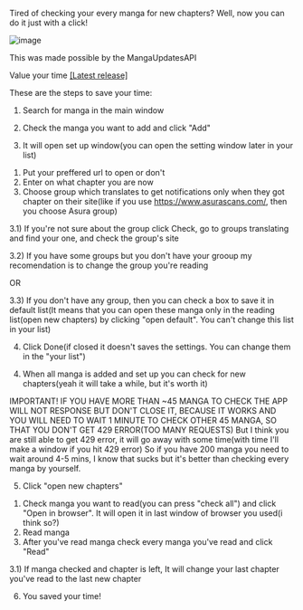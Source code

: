 Tired of checking your every manga for new chapters? Well, now you can do it just with a click!

![image](https://github.com/DeSoreGD/MangaEaseUp/assets/131355715/2673a497-152a-4e8e-9b8e-82cbaa250a21)

This was made possible by the MangaUpdatesAPI

Value your time [[Latest release]](https://github.com/DeSoreGD/MangaEaseUp/releases/tag/manga)

These are the steps to save your time:

1. Search for manga in the main window
  
2. Check the manga you want to add and click "Add"
  
3. It will open set up window(you can open the setting window later in your list)

1) Put your preffered url to open or don't
2) Enter on what chapter you are now
3) Choose group which translates to get notifications only when they got chapter on their site(like if you use https://www.asurascans.com/, then you choose Asura group)

  3.1) If you're not sure about the group click Check, go to groups translating and find your one, and check the group's site

  3.2) If you have some groups but you don't have your grooup my recomendation is to change the group you're reading
  
  OR

  3.3) If you don't have any group, then you can check a box to save it in default list(It means that you can open these manga only in the reading list(open new chapters) by clicking "open default". You can't change this list in your list)

4) Click Done(if closed it doesn't saves the settings. You can change them in the "your list")
   
4. When all manga is added and set up you can check for new chapters(yeah it will take a while, but it's worth it)

IMPORTANT!
IF YOU HAVE MORE THAN ~45 MANGA TO CHECK THE APP WILL NOT RESPONSE BUT DON'T CLOSE IT, BECAUSE IT WORKS AND YOU WILL NEED TO WAIT 1 MINUTE TO CHECK OTHER 45 MANGA,
SO THAT YOU DON'T GET 429 ERROR(TOO MANY REQUESTS)
But I think you are still able to get 429 error, it will go away with some time(with time I'll make a window if you hit 429 error)
So if you have 200 manga you need to wait around 4-5 mins, I know that sucks but it's better than checking every manga by yourself.

5. Click "open new chapters"

1) Check manga you want to read(you can press "check all") and click "Open in browser". It will open it in last window of browser you used(i think so?)
2) Read manga
3) After you've read manga check every manga you've read and click "Read"

3.1) If manga checked and chapter is left, It will change your last chapter you've read to the last new chapter

6. You saved your time!
